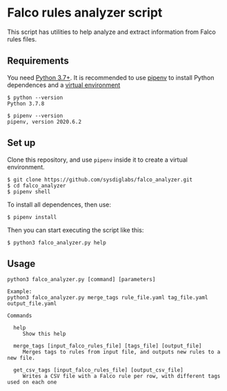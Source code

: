 # Falco rules analyzer script

This script has utilities to help analyze and extract information from Falco rules files.

## Requirements

You need [Python 3.7+](https://www.python.org/). It is recommended to use [pipenv](https://github.com/pypa/pipenv) to install Python dependences and a [virtual environment](https://github.com/pypa/pipenv#-usage)

```console
$ python --version
Python 3.7.8

$ pipenv --version
pipenv, version 2020.6.2
```

## Set up

Clone this repository, and use `pipenv` inside it to create a virtual environment.

```console
$ git clone https://github.com/sysdiglabs/falco_analyzer.git
$ cd falco_analyzer
$ pipenv shell
```

To install all dependences, then use:
```console
$ pipenv install
```

Then you can start executing the script like this:
```console
$ python3 falco_analyzer.py help
```


## Usage

```
python3 falco_analyzer.py [command] [parameters]

Example:
python3 falco_analyzer.py merge_tags rule_file.yaml tag_file.yaml output_file.yaml

Commands

  help
     Show this help

  merge_tags [input_falco_rules_file] [tags_file] [output_file]
     Merges tags to rules from input file, and outputs new rules to a new file.

  get_csv_tags [input_falco_rules_file] [output_csv_file]
     Writes a CSV file with a Falco rule per row, with different tags used on each one
```
